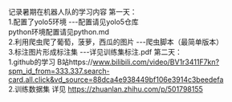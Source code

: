 记录暑期在机器人队的学习内容
第一天：  
1.配置了yolo5环境 ---配置请见yolo5仓库  
python环境配置请见python.md  
2.利用爬虫爬了葡萄，菠萝，西瓜的图片 ---爬虫脚本（最简单版本）  
3.标注图片形成标注集 ---详见训练集标注.pdf
第二天：  
1.github的学习 B站https://www.bilibili.com/video/BV1r3411F7kn?spm_id_from=333.337.search-card.all.click&vd_source=88dca4e938449bf106e3914c3beedefa  
2.训练数据集  详见 https://zhuanlan.zhihu.com/p/501798155

